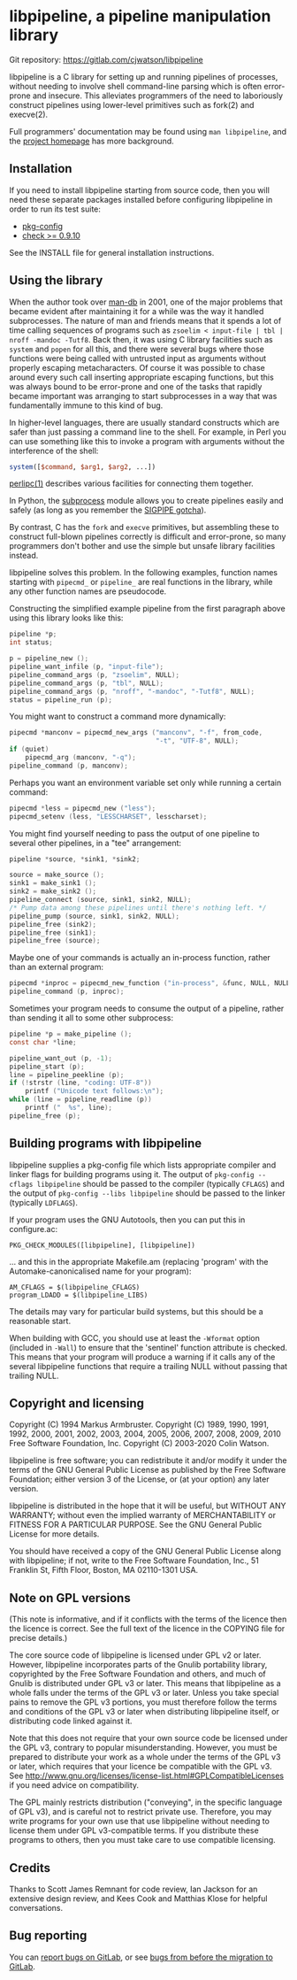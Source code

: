 # libpipeline, a pipeline manipulation library

Git repository: https://gitlab.com/cjwatson/libpipeline

libpipeline is a C library for setting up and running pipelines of
processes, without needing to involve shell command-line parsing which is
often error-prone and insecure.  This alleviates programmers of the need to
laboriously construct pipelines using lower-level primitives such as fork(2)
and execve(2).

Full programmers' documentation may be found using `man libpipeline`, and
the [project homepage](https://nongnu.org/libpipeline/) has more background.

## Installation

If you need to install libpipeline starting from source code, then you will
need these separate packages installed before configuring libpipeline in
order to run its test suite:

 * [pkg-config](http://www.freedesktop.org/wiki/Software/pkg-config)
 * [check >= 0.9.10](http://check.sourceforge.net/)

See the INSTALL file for general installation instructions.

## Using the library

When the author took over [man-db](https://nongnu.org/man-db) in 2001, one
of the major problems that became evident after maintaining it for a while
was the way it handled subprocesses.  The nature of man and friends means
that it spends a lot of time calling sequences of programs such as `zsoelim
< input-file | tbl | nroff -mandoc -Tutf8`.  Back then, it was using C
library facilities such as `system` and `popen` for all this, and there were
several bugs where those functions were being called with untrusted input as
arguments without properly escaping metacharacters.  Of course it was
possible to chase around every such call inserting appropriate escaping
functions, but this was always bound to be error-prone and one of the tasks
that rapidly became important was arranging to start subprocesses in a way
that was fundamentally immune to this kind of bug.

In higher-level languages, there are usually standard constructs which are
safer than just passing a command line to the shell.  For example, in Perl
you can use something like this to invoke a program with arguments without
the interference of the shell:

```perl
system([$command, $arg1, $arg2, ...])
```

[perlipc(1)](https://perldoc.perl.org/perlipc) describes various facilities
for connecting them together.

In Python, the
[subprocess](https://docs.python.org/3/library/subprocess.html) module
allows you to create pipelines easily and safely (as long as you remember
the [SIGPIPE
gotcha](https://www.chiark.greenend.org.uk/~cjwatson/blog/python-sigpipe.html)).

By contrast, C has the `fork` and `execve` primitives, but assembling these
to construct full-blown pipelines correctly is difficult and error-prone, so
many programmers don't bother and use the simple but unsafe library
facilities instead.

libpipeline solves this problem.  In the following examples, function names
starting with `pipecmd_` or `pipeline_` are real functions in the library,
while any other function names are pseudocode.

Constructing the simplified example pipeline from the first paragraph above
using this library looks like this:

```c
pipeline *p;
int status;

p = pipeline_new ();
pipeline_want_infile (p, "input-file");
pipeline_command_args (p, "zsoelim", NULL);
pipeline_command_args (p, "tbl", NULL);
pipeline_command_args (p, "nroff", "-mandoc", "-Tutf8", NULL);
status = pipeline_run (p);
```

You might want to construct a command more dynamically:

```c
pipecmd *manconv = pipecmd_new_args ("manconv", "-f", from_code,
                                     "-t", "UTF-8", NULL);
if (quiet)
	pipecmd_arg (manconv, "-q");
pipeline_command (p, manconv);
```

Perhaps you want an environment variable set only while running a certain
command:

```c
pipecmd *less = pipecmd_new ("less");
pipecmd_setenv (less, "LESSCHARSET", lesscharset);
```

You might find yourself needing to pass the output of one pipeline to
several other pipelines, in a "tee" arrangement:

```c
pipeline *source, *sink1, *sink2;

source = make_source ();
sink1 = make_sink1 ();
sink2 = make_sink2 ();
pipeline_connect (source, sink1, sink2, NULL);
/* Pump data among these pipelines until there's nothing left. */
pipeline_pump (source, sink1, sink2, NULL);
pipeline_free (sink2);
pipeline_free (sink1);
pipeline_free (source);
```

Maybe one of your commands is actually an in-process function, rather than
an external program:

```c
pipecmd *inproc = pipecmd_new_function ("in-process", &func, NULL, NULL);
pipeline_command (p, inproc);
```

Sometimes your program needs to consume the output of a pipeline, rather
than sending it all to some other subprocess:

```c
pipeline *p = make_pipeline ();
const char *line;

pipeline_want_out (p, -1);
pipeline_start (p);
line = pipeline_peekline (p);
if (!strstr (line, "coding: UTF-8"))
	printf ("Unicode text follows:\n");
while (line = pipeline_readline (p))
	printf ("  %s", line);
pipeline_free (p);
```

## Building programs with libpipeline

libpipeline supplies a pkg-config file which lists appropriate compiler and
linker flags for building programs using it.  The output of `pkg-config
--cflags libpipeline` should be passed to the compiler (typically `CFLAGS`)
and the output of `pkg-config --libs libpipeline` should be passed to the
linker (typically `LDFLAGS`).

If your program uses the GNU Autotools, then you can put this in
configure.ac:

```
PKG_CHECK_MODULES([libpipeline], [libpipeline])
```

... and this in the appropriate Makefile.am (replacing 'program' with the
Automake-canonicalised name for your program):

```make
AM_CFLAGS = $(libpipeline_CFLAGS)
program_LDADD = $(libpipeline_LIBS)
```

The details may vary for particular build systems, but this should be a
reasonable start.

When building with GCC, you should use at least the `-Wformat` option
(included in `-Wall`) to ensure that the 'sentinel' function attribute is
checked.  This means that your program will produce a warning if it calls
any of the several libpipeline functions that require a trailing NULL
without passing that trailing NULL.

## Copyright and licensing

Copyright (C) 1994 Markus Armbruster.
Copyright (C) 1989, 1990, 1991, 1992, 2000, 2001, 2002, 2003, 2004, 2005,
              2006, 2007, 2008, 2009, 2010
              Free Software Foundation, Inc.
Copyright (C) 2003-2020 Colin Watson.

libpipeline is free software; you can redistribute it and/or modify
it under the terms of the GNU General Public License as published by
the Free Software Foundation; either version 3 of the License, or (at
your option) any later version.

libpipeline is distributed in the hope that it will be useful, but
WITHOUT ANY WARRANTY; without even the implied warranty of
MERCHANTABILITY or FITNESS FOR A PARTICULAR PURPOSE.  See the GNU
General Public License for more details.

You should have received a copy of the GNU General Public License
along with libpipeline; if not, write to the Free Software
Foundation, Inc., 51 Franklin St, Fifth Floor, Boston, MA  02110-1301
USA.

## Note on GPL versions

(This note is informative, and if it conflicts with the terms of the licence
then the licence is correct.  See the full text of the licence in the
COPYING file for precise details.)

The core source code of libpipeline is licensed under GPL v2 or later.
However, libpipeline incorporates parts of the Gnulib portability library,
copyrighted by the Free Software Foundation and others, and much of Gnulib
is distributed under GPL v3 or later.  This means that libpipeline as a
whole falls under the terms of the GPL v3 or later.  Unless you take special
pains to remove the GPL v3 portions, you must therefore follow the terms and
conditions of the GPL v3 or later when distributing libpipeline itself, or
distributing code linked against it.

Note that this does not require that your own source code be licensed under
the GPL v3, contrary to popular misunderstanding.  However, you must be
prepared to distribute your work as a whole under the terms of the GPL v3 or
later, which requires that your licence be compatible with the GPL v3.  See
http://www.gnu.org/licenses/license-list.html#GPLCompatibleLicenses if you
need advice on compatibility.

The GPL mainly restricts distribution ("conveying", in the specific language
of GPL v3), and is careful not to restrict private use.  Therefore, you may
write programs for your own use that use libpipeline without needing to
license them under GPL v3-compatible terms.  If you distribute these
programs to others, then you must take care to use compatible licensing.

## Credits

Thanks to Scott James Remnant for code review, Ian Jackson for an extensive
design review, and Kees Cook and Matthias Klose for helpful conversations.

## Bug reporting

You can [report bugs on
GitLab](https://gitlab.com/cjwatson/libpipeline/-/issues), or see [bugs from
before the migration to
GitLab](https://savannah.nongnu.org/bugs/?group=libpipeline).
